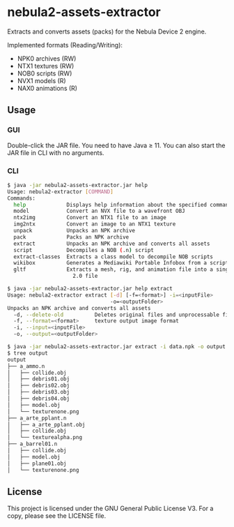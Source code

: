 # nebula2-assets-extractor
Extracts and converts assets (packs) for the Nebula Device 2 engine.

Implemented formats (Reading/Writing):
  - NPK0 archives (RW)
  - NTX1 textures (RW)
  - NOB0 scripts (RW)
  - NVX1 models (R)
  - NAX0 animations (R)

## Usage
### GUI
Double-click the JAR file. You need to have Java ≥ 11. You can also start the JAR file in CLI with no arguments.

### CLI

```bash
$ java -jar nebula2-assets-extractor.jar help
Usage: nebula2-extractor [COMMAND]
Commands:
  help             Displays help information about the specified command
  model            Convert an NVX file to a wavefront OBJ
  ntx2img          Convert an NTX1 file to an image
  img2ntx          Convert an image to an NTX1 texture
  unpack           Unpacks an NPK archive
  pack             Packs an NPK archive
  extract          Unpacks an NPK archive and converts all assets
  script           Decompiles a NOB (.n) script
  extract-classes  Extracts a class model to decompile NOB scripts
  wikibox          Generates a Mediawiki Portable Infobox from a script
  gltf             Extracts a mesh, rig, and animation file into a single glTF
                     2.0 file

$ java -jar nebula2-assets-extractor.jar help extract
Usage: nebula2-extractor extract [-d] [-f=<format>] -i=<inputFile>
                                 -o=<outputFolder>
Unpacks an NPK archive and converts all assets
  -d, --delete-old          Deletes original files and unprocessable files
  -f, --format=<format>     texture output image format
  -i, --input=<inputFile>
  -o, --output=<outputFolder>

$ java -jar nebula2-assets-extractor.jar extract -i data.npk -o output -d
$ tree output
output
├── a_ammo.n
│   ├── collide.obj
│   ├── debris01.obj
│   ├── debris02.obj
│   ├── debris03.obj
│   ├── debris04.obj
│   ├── model.obj
│   └── texturenone.png
├── a_arte_pplant.n
│   ├── a_arte_pplant.obj
│   ├── collide.obj
│   └── texturealpha.png
├── a_barrel01.n
│   ├── collide.obj
│   ├── model.obj
│   ├── plane01.obj
│   └── texturenone.png
```

## License

This project is licensed under the GNU General Public License V3. For a copy, please see the LICENSE file.
